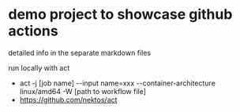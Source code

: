 # demo project to showcase github actions
detailed info in the separate markdown files

run locally with act
- act -j [job name] --input name=xxx --container-architecture linux/amd64 -W [path to workflow file]
- https://github.com/nektos/act
